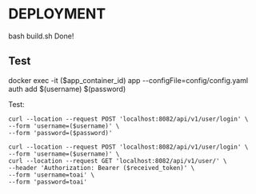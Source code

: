 # DEPLOYMENT

bash build.sh
Done!

## Test

docker exec -it ($app_container_id) app --configFile=config/config.yaml auth add $(username) $(password)

Test:

```console
curl --location --request POST 'localhost:8082/api/v1/user/login' \
--form 'username=($username)' \
--form 'password=($password)'
```

```console
curl --location --request POST 'localhost:8082/api/v1/user/login' \
--form 'username=($username)' \
curl --location --request GET 'localhost:8082/api/v1/user/' \
--header 'Authorization: Bearer ($received_token)' \
--form 'username=toai' \
--form 'password=toai'
```
